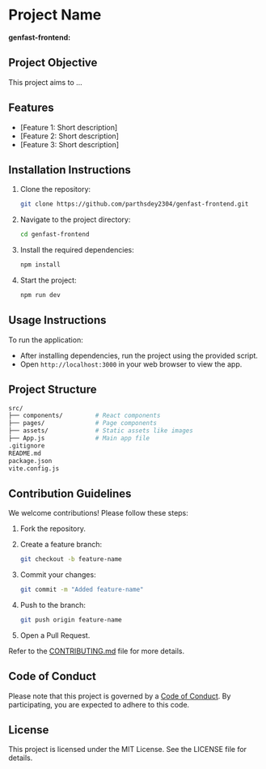 

Project Name
============

**genfast-frontend:** 

Project Objective
-----------------

This project aims to ...

Features
--------

*   \[Feature 1: Short description\]
*   \[Feature 2: Short description\]
*   \[Feature 3: Short description\]

Installation Instructions
-------------------------

1.  Clone the repository:
    
    ```bash
    git clone https://github.com/parthsdey2304/genfast-frontend.git
    ```
    
2.  Navigate to the project directory:
    
    ```bash
    cd genfast-frontend
    ```
    
3.  Install the required dependencies:
    
    ```bash
    npm install
    ```
    
4.  Start the project:
    
    ```bash
    npm run dev
    ```
    

Usage Instructions
------------------

To run the application:

*   After installing dependencies, run the project using the provided script.
*   Open `http://localhost:3000` in your web browser to view the app.

Project Structure
-----------------

```bash
src/
├── components/         # React components
├── pages/              # Page components
├── assets/             # Static assets like images
├── App.js              # Main app file
.gitignore
README.md
package.json
vite.config.js
```

Contribution Guidelines
-----------------------

We welcome contributions! Please follow these steps:

1.  Fork the repository.
2.  Create a feature branch:
    
    ```bash
    git checkout -b feature-name
    ```
    
3.  Commit your changes:
    
    ```bash
    git commit -m "Added feature-name"
    ```
    
4.  Push to the branch:
    
    ```bash
    git push origin feature-name
    ```
    
5.  Open a Pull Request.

Refer to the [CONTRIBUTING.md](CONTRIBUTING.md) file for more details.

Code of Conduct
---------------

Please note that this project is governed by a [Code of Conduct](CODE_OF_CONDUCT.md). By participating, you are expected to adhere to this code.

License
-------

This project is licensed under the MIT License. See the LICENSE file for details.

